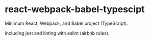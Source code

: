 # react-webpack-babel-typescipt
Minimum React, Webpack, and Babel project (TypeScript).

Including jest and linting with eslint (airbnb rules).
